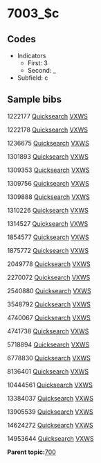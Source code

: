 # 7003\_$c

## Codes

-   Indicators
    -   First: 3
    -   Second: \_
-   Subfield: c

## Sample bibs

1222177 [Quicksearch](https://search.library.yale.edu/catalog/1222177) [VXWS](http://prodorbis.library.yale.edu:7014/vxws/GetHoldingsService?bibId=1222177)

1222178 [Quicksearch](https://search.library.yale.edu/catalog/1222178) [VXWS](http://prodorbis.library.yale.edu:7014/vxws/GetHoldingsService?bibId=1222178)

1236675 [Quicksearch](https://search.library.yale.edu/catalog/1236675) [VXWS](http://prodorbis.library.yale.edu:7014/vxws/GetHoldingsService?bibId=1236675)

1301893 [Quicksearch](https://search.library.yale.edu/catalog/1301893) [VXWS](http://prodorbis.library.yale.edu:7014/vxws/GetHoldingsService?bibId=1301893)

1309353 [Quicksearch](https://search.library.yale.edu/catalog/1309353) [VXWS](http://prodorbis.library.yale.edu:7014/vxws/GetHoldingsService?bibId=1309353)

1309756 [Quicksearch](https://search.library.yale.edu/catalog/1309756) [VXWS](http://prodorbis.library.yale.edu:7014/vxws/GetHoldingsService?bibId=1309756)

1309888 [Quicksearch](https://search.library.yale.edu/catalog/1309888) [VXWS](http://prodorbis.library.yale.edu:7014/vxws/GetHoldingsService?bibId=1309888)

1310226 [Quicksearch](https://search.library.yale.edu/catalog/1310226) [VXWS](http://prodorbis.library.yale.edu:7014/vxws/GetHoldingsService?bibId=1310226)

1314527 [Quicksearch](https://search.library.yale.edu/catalog/1314527) [VXWS](http://prodorbis.library.yale.edu:7014/vxws/GetHoldingsService?bibId=1314527)

1854577 [Quicksearch](https://search.library.yale.edu/catalog/1854577) [VXWS](http://prodorbis.library.yale.edu:7014/vxws/GetHoldingsService?bibId=1854577)

1875772 [Quicksearch](https://search.library.yale.edu/catalog/1875772) [VXWS](http://prodorbis.library.yale.edu:7014/vxws/GetHoldingsService?bibId=1875772)

2049778 [Quicksearch](https://search.library.yale.edu/catalog/2049778) [VXWS](http://prodorbis.library.yale.edu:7014/vxws/GetHoldingsService?bibId=2049778)

2270072 [Quicksearch](https://search.library.yale.edu/catalog/2270072) [VXWS](http://prodorbis.library.yale.edu:7014/vxws/GetHoldingsService?bibId=2270072)

2540880 [Quicksearch](https://search.library.yale.edu/catalog/2540880) [VXWS](http://prodorbis.library.yale.edu:7014/vxws/GetHoldingsService?bibId=2540880)

3548792 [Quicksearch](https://search.library.yale.edu/catalog/3548792) [VXWS](http://prodorbis.library.yale.edu:7014/vxws/GetHoldingsService?bibId=3548792)

4740067 [Quicksearch](https://search.library.yale.edu/catalog/4740067) [VXWS](http://prodorbis.library.yale.edu:7014/vxws/GetHoldingsService?bibId=4740067)

4741738 [Quicksearch](https://search.library.yale.edu/catalog/4741738) [VXWS](http://prodorbis.library.yale.edu:7014/vxws/GetHoldingsService?bibId=4741738)

5718894 [Quicksearch](https://search.library.yale.edu/catalog/5718894) [VXWS](http://prodorbis.library.yale.edu:7014/vxws/GetHoldingsService?bibId=5718894)

6778830 [Quicksearch](https://search.library.yale.edu/catalog/6778830) [VXWS](http://prodorbis.library.yale.edu:7014/vxws/GetHoldingsService?bibId=6778830)

8136401 [Quicksearch](https://search.library.yale.edu/catalog/8136401) [VXWS](http://prodorbis.library.yale.edu:7014/vxws/GetHoldingsService?bibId=8136401)

10444561 [Quicksearch](https://search.library.yale.edu/catalog/10444561) [VXWS](http://prodorbis.library.yale.edu:7014/vxws/GetHoldingsService?bibId=10444561)

13384037 [Quicksearch](https://search.library.yale.edu/catalog/13384037) [VXWS](http://prodorbis.library.yale.edu:7014/vxws/GetHoldingsService?bibId=13384037)

13905539 [Quicksearch](https://search.library.yale.edu/catalog/13905539) [VXWS](http://prodorbis.library.yale.edu:7014/vxws/GetHoldingsService?bibId=13905539)

14624272 [Quicksearch](https://search.library.yale.edu/catalog/14624272) [VXWS](http://prodorbis.library.yale.edu:7014/vxws/GetHoldingsService?bibId=14624272)

14953644 [Quicksearch](https://search.library.yale.edu/catalog/14953644) [VXWS](http://prodorbis.library.yale.edu:7014/vxws/GetHoldingsService?bibId=14953644)

**Parent topic:**[700](../../tags/700/700.md)

